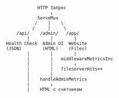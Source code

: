                     HTTP Запрос
                         ↓
                    ServeMux
                   /    |    \
                  /     |     \
            /api/    /admin/   /app/
                |        |        |
        Health Check  Admin UI  Website
        (JSON)        (HTML)    (Files)
                |        |        |
                |        |   middlewareMetricsInc
                |        |        ↓
                |        |   fileserverHits++
                |        |
                |    handleAdminMetrics
                |        ↓
                |    HTML с счетчиком

